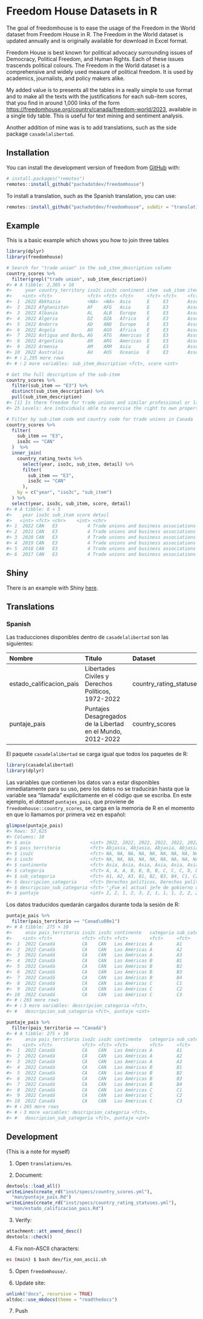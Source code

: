 
<!-- README.md is generated from README.Rmd. Please edit that file -->

# Freedom House Datasets in R

<!-- badges: start -->

<!-- badges: end -->

The goal of freedomhouse is to ease the usage of the Freedom in the
World dataset from Freedom House in R. The Freedom in the World dataset
is updated annually and is originally available for download in Excel
format.

Freedom House is best known for political advocacy surrounding issues of
Democracy, Political Freedom, and Human Rights. Each of these issues
trascends political colours. The Freedom in the World dataset is a
comprehensive and widely used measure of political freedom. It is used
by academics, journalists, and policy makers alike.

My added value is to presents all the tables in a really simple to use
format and to make all the texts with the justifications for each
sub-item scores, that you find in around 1,000 links of the form
<https://freedomhouse.org/country/canada/freedom-world/2023>, available
in a single tidy table. This is useful for text mining and sentiment
analysis.

Another addition of mine was is to add translations, such as the side
package `casadelalibertad`.

## Installation

You can install the development version of freedom from
[GitHub](https://github.com/) with:

``` r
# install.packages("remotes")
remotes::install_github("pachadotdev/freedomhouse")
```

To install a translation, such as the Spanish translation, you can use:

``` r
remotes::install_github("pachadotdev/freedomhouse", subdir = "translations/es")
```

## Example

This is a basic example which shows you how to join three tables

``` r
library(dplyr)
library(freedomhouse)

# Search for "trade union" in the sub_item_description column
country_scores %>%
  filter(grepl("trade union", sub_item_description))
#> # A tibble: 2,305 × 10
#>     year country_territory iso2c iso3c continent item  sub_item item_description
#>    <int> <fct>             <fct> <fct> <fct>     <fct> <fct>    <fct>           
#>  1  2022 Abkhazia          <NA>  <NA>  Asia      E     E3       Associational a…
#>  2  2022 Afghanistan       AF    AFG   Asia      E     E3       Associational a…
#>  3  2022 Albania           AL    ALB   Europe    E     E3       Associational a…
#>  4  2022 Algeria           DZ    DZA   Africa    E     E3       Associational a…
#>  5  2022 Andorra           AD    AND   Europe    E     E3       Associational a…
#>  6  2022 Angola            AO    AGO   Africa    E     E3       Associational a…
#>  7  2022 Antigua and Barb… AG    ATG   Americas  E     E3       Associational a…
#>  8  2022 Argentina         AR    ARG   Americas  E     E3       Associational a…
#>  9  2022 Armenia           AM    ARM   Asia      E     E3       Associational a…
#> 10  2022 Australia         AU    AUS   Oceania   E     E3       Associational a…
#> # ℹ 2,295 more rows
#> # ℹ 2 more variables: sub_item_description <fct>, score <int>

# Get the full description of the sub-item
country_scores %>%
  filter(sub_item == "E3") %>%
  distinct(sub_item_description) %>%
  pull(sub_item_description)
#> [1] Is there freedom for trade unions and similar professional or labor organizations?
#> 25 Levels: Are individuals able to exercise the right to own property and establish private businesses without undue interference from state or nonstate actors? ...

# Filter by sub-item code and country code for trade unions in Canada
country_scores %>%
  filter(
    sub_item == "E3",
    iso3c == "CAN"
  )  %>%
  inner_join(
    country_rating_texts %>%
      select(year, iso3c, sub_item, detail) %>%
      filter(
        sub_item == "E3",
        iso3c == "CAN"
      ),
    by = c("year", "iso3c", "sub_item")
  ) %>%
  select(year, iso3c, sub_item, score, detail)
#> # A tibble: 6 × 5
#>    year iso3c sub_item score detail                                             
#>   <int> <fct> <chr>    <int> <chr>                                              
#> 1  2022 CAN   E3           4 Trade unions and business associations enjoy high …
#> 2  2021 CAN   E3           4 Trade unions and business associations enjoy high …
#> 3  2020 CAN   E3           4 Trade unions and business associations enjoy high …
#> 4  2019 CAN   E3           4 Trade unions and business associations enjoy high …
#> 5  2018 CAN   E3           4 Trade unions and business associations enjoy high …
#> 6  2017 CAN   E3           4 Trade unions and business associations enjoy high …
```

## Shiny

There is an example with Shiny
[here](https://github.com/pachadotdev/freedomhouse/tree/main/shiny-demo).

## Translations

### Spanish

Las traducciones disponibles dentro de `casadelalibertad` son las
siguientes:

| Nombre                     | Titulo                                                      | Dataset                   |
| :------------------------- | :---------------------------------------------------------- | :------------------------ |
| estado\_calificacion\_pais | Libertades Civiles y Derechos Políticos, 1972-2022          | country\_rating\_statuses |
| puntaje\_pais              | Puntajes Desagregados de la Libertad en el Mundo, 2012-2022 | country\_scores           |

El paquete `casadelalibertad` se carga igual que todos los paquetes de
R:

``` r
library(casadelalibertad)
library(dplyr)
```

Las variables que contienen los datos van a estar disponibles
inmediatamente para su uso, pero los datos no se traducirán hasta que la
variable sea “llamada” explícitamente en el código que se escriba. En
este ejemplo, el *dataset* `puntajes_pais`, que proviene de
`freedomhouse::country_scores`, se carga en la memoria de R en el
momento en que lo llamamos por primera vez en español:

``` r
glimpse(puntaje_pais)
#> Rows: 57,625
#> Columns: 10
#> $ anio                      <int> 2022, 2022, 2022, 2022, 2022, 2022, 2022, 20…
#> $ pais_territorio           <fct> Abjasia, Abjasia, Abjasia, Abjasia, Abjasia,…
#> $ iso2c                     <fct> NA, NA, NA, NA, NA, NA, NA, NA, NA, NA, NA, …
#> $ iso3c                     <fct> NA, NA, NA, NA, NA, NA, NA, NA, NA, NA, NA, …
#> $ continente                <fct> Asia, Asia, Asia, Asia, Asia, Asia, Asia, As…
#> $ categoria                 <fct> A, A, A, B, B, B, B, C, C, C, D, D, D, D, E,…
#> $ sub_categoria             <fct> A1, A2, A3, B1, B2, B3, B4, C1, C2, C3, D1, …
#> $ descripcion_categoria     <fct> Derechos políticos, Derechos políticos, Dere…
#> $ descripcion_sub_categoria <fct> "¿Fue el actual jefe de gobierno u otra auto…
#> $ puntaje                   <int> 2, 2, 1, 2, 3, 2, 1, 1, 1, 2, 2, 2, 1, 3, 3,…
```

Los datos traducidos quedarán cargados durante toda la sesión de R:

``` r
puntaje_pais %>%
  filter(pais_territorio == "Canad\u00e1")
#> # A tibble: 275 × 10
#>     anio pais_territorio iso2c iso3c continente   categoria sub_categoria
#>    <int> <fct>           <fct> <fct> <fct>        <fct>     <fct>        
#>  1  2022 Canadá          CA    CAN   Las Américas A         A1           
#>  2  2022 Canadá          CA    CAN   Las Américas A         A2           
#>  3  2022 Canadá          CA    CAN   Las Américas A         A3           
#>  4  2022 Canadá          CA    CAN   Las Américas B         B1           
#>  5  2022 Canadá          CA    CAN   Las Américas B         B2           
#>  6  2022 Canadá          CA    CAN   Las Américas B         B3           
#>  7  2022 Canadá          CA    CAN   Las Américas B         B4           
#>  8  2022 Canadá          CA    CAN   Las Américas C         C1           
#>  9  2022 Canadá          CA    CAN   Las Américas C         C2           
#> 10  2022 Canadá          CA    CAN   Las Américas C         C3           
#> # ℹ 265 more rows
#> # ℹ 3 more variables: descripcion_categoria <fct>,
#> #   descripcion_sub_categoria <fct>, puntaje <int>

puntaje_pais %>%
  filter(pais_territorio == "Canadá")
#> # A tibble: 275 × 10
#>     anio pais_territorio iso2c iso3c continente   categoria sub_categoria
#>    <int> <fct>           <fct> <fct> <fct>        <fct>     <fct>        
#>  1  2022 Canadá          CA    CAN   Las Américas A         A1           
#>  2  2022 Canadá          CA    CAN   Las Américas A         A2           
#>  3  2022 Canadá          CA    CAN   Las Américas A         A3           
#>  4  2022 Canadá          CA    CAN   Las Américas B         B1           
#>  5  2022 Canadá          CA    CAN   Las Américas B         B2           
#>  6  2022 Canadá          CA    CAN   Las Américas B         B3           
#>  7  2022 Canadá          CA    CAN   Las Américas B         B4           
#>  8  2022 Canadá          CA    CAN   Las Américas C         C1           
#>  9  2022 Canadá          CA    CAN   Las Américas C         C2           
#> 10  2022 Canadá          CA    CAN   Las Américas C         C3           
#> # ℹ 265 more rows
#> # ℹ 3 more variables: descripcion_categoria <fct>,
#> #   descripcion_sub_categoria <fct>, puntaje <int>
```

## Development

(This is a note for myself)

1.  Open `translations/es`.

2.  Document:

<!-- end list -->

``` r
devtools::load_all()
writeLines(create_rd("inst/specs/country_scores.yml"),
  "man/puntaje_pais.Rd")
writeLines(create_rd("inst/specs/country_rating_statuses.yml"),
  "man/estado_calificacion_pais.Rd")
```

3.  Verify:

<!-- end list -->

``` r
attachment::att_amend_desc()
devtools::check()
```

4.  Fix non-ASCII characters:

<!-- end list -->

``` bash
es (main) $ bash dev/fix_non_ascii.sh 
```

5.  Open `freedomhouse/`.

6.  Update site:

<!-- end list -->

``` r
unlink("docs", recursive = TRUE)
altdoc::use_mkdocs(theme = "readthedocs")
```

7.  Push
